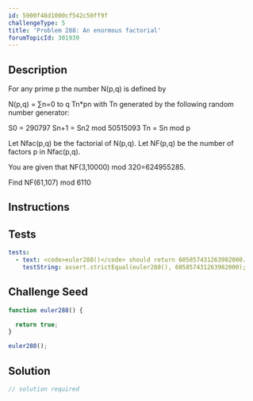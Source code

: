 ```yaml
---
id: 5900f48d1000cf542c50ff9f
challengeType: 5
title: 'Problem 288: An enormous factorial'
forumTopicId: 301939
---
```


## Description

<section id='description'>

For any prime p the number N(p,q) is defined by

N(p,q) = ∑n=0 to q Tn\*pn with Tn generated by the following random number generator:

S0 = 290797 Sn+1 = Sn2 mod 50515093 Tn = Sn mod p

Let Nfac(p,q) be the factorial of N(p,q). Let NF(p,q) be the number of factors p in Nfac(p,q).

You are given that NF(3,10000) mod 320=624955285.

Find NF(61,107) mod 6110

</section>

## Instructions

<section id='instructions'>

</section>

## Tests

<section id='tests'>

```yml
tests:
  - text: <code>euler288()</code> should return 605857431263982000.
    testString: assert.strictEqual(euler288(), 605857431263982000);

```

</section>

## Challenge Seed

<section id='challengeSeed'>

<div id='js-seed'>

```js
function euler288() {

  return true;
}

euler288();
```

</div>

</section>

## Solution

<section id='solution'>

```js
// solution required
```

</section>
